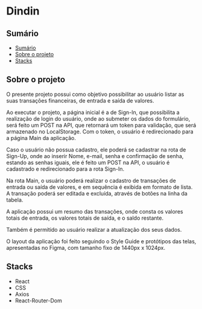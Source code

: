 # Dindin

## Sumário 

- [Sumário](#sumario)
- [Sobre o projeto](#sobre-o-projeto)
- [Stacks](#stacks)

## Sobre o projeto

O presente projeto possui como objetivo possibilitar ao usuário listar as suas transações financeiras, de entrada e saída de valores. 

Ao executar o projeto, a página inicial é a de Sign-In, que possibilita a realização de login do usuário, onde ao submeter os dados do formulário, será feito um POST na API, que retornará um token para validação, que será armazenado no LocalStorage. Com o token, o usuário é redirecionado para a página Main da aplicação.

Caso o usuário não possua cadastro, ele poderá se cadastrar na rota de Sign-Up, onde ao inserir Nome, e-mail, senha e confirmação de senha, estando as senhas iguais, ele é feito um POST na API, o usuário é cadastrado e redirecionado para a rota Sign-In.

Na rota Main, o usuário poderá realizar o cadastro de transações de entrada ou saída de valores, e em sequência é exibida em formato de lista. A transação poderá ser editada e excluída, através de botões na linha da tabela.

A aplicação possui um resumo das transações, onde consta os valores totais de entrada, os valores totais de saída, e o saldo restante.

Também é permitido ao usuário realizar a atualização dos seus dados.

O layout da aplicação foi feito seguindo o Style Guide e protótipos das telas, apresentadas no Figma, com tamanho fixo de 1440px x 1024px.

## Stacks

* React
* CSS
* Axios
* React-Router-Dom
